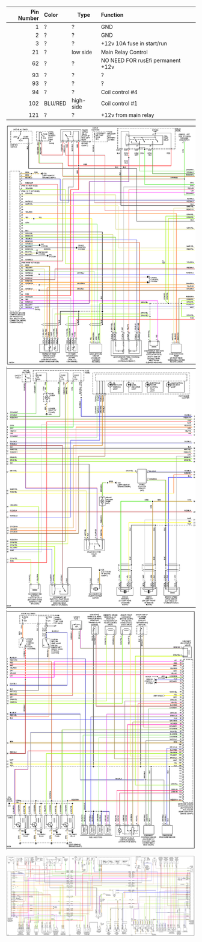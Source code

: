 | Pin Number | Color     | Type | Function                                     |
| ----------:|:-------- | ------- |:---------------------------------------------------- |
| 1 | ? | ?| GND |
| 2 | ? | ?| GND |
| 3 | ? | ?| +12v 10A fuse in start/run |
| 21 | ? | low side | Main Relay Control |
| 62 | ? | ?| NO NEED FOR rusEfi permanent +12v |
| 93 | ? | ?| ? |
| 93 | ? | ?| ? |
| 94 | ? | ?| Coil control #4 |
| 102  | BLU/RED          | high-side     | Coil control #1  |
| 121 | ? | ?| +12v  from main relay |




![page1](oem_docs/VAG/2002_Passat/2002_passat_part1.png)
![page2](oem_docs/VAG/2002_Passat/2002_passat_part2.png)
![page3](oem_docs/VAG/2002_Passat/2002_passat_part3.png)

![page1](oem_docs/VAG/2002_Passat/2002_passat_ecu_wiring.png)